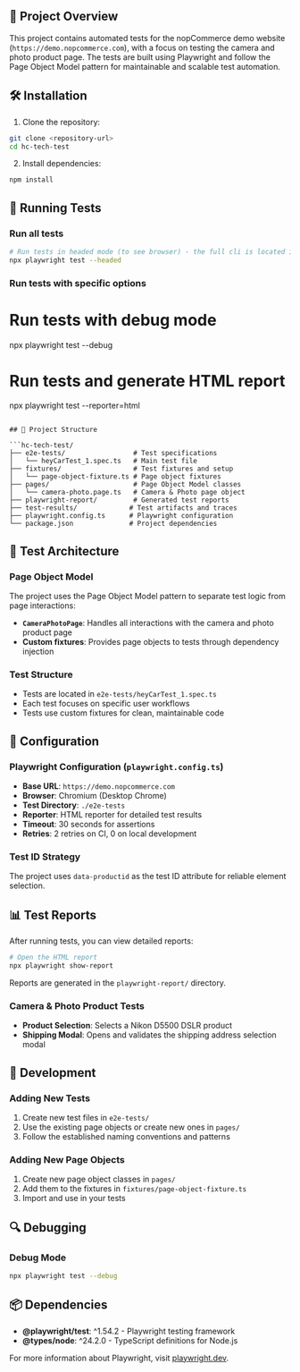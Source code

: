 ## 🚀 Project Overview

This project contains automated tests for the nopCommerce demo website (`https://demo.nopcommerce.com`), with a focus on testing the camera and photo product page. The tests are built using Playwright and follow the Page Object Model pattern for maintainable and scalable test automation.

## 🛠️ Installation

1. Clone the repository:
```bash
git clone <repository-url>
cd hc-tech-test
```

2. Install dependencies:
```bash
npm install
```

## 🧪 Running Tests

### Run all tests
```bash
# Run tests in headed mode (to see browser) - the full cli is located in package.json
npx playwright test --headed 
```

### Run tests with specific options


# Run tests with debug mode
npx playwright test --debug

# Run tests and generate HTML report
npx playwright test --reporter=html
```

## 📁 Project Structure

```hc-tech-test/
├── e2e-tests/                 # Test specifications
│   └── heyCarTest_1.spec.ts   # Main test file
├── fixtures/                  # Test fixtures and setup
│   └── page-object-fixture.ts # Page object fixtures
├── pages/                     # Page Object Model classes
│   └── camera-photo.page.ts   # Camera & Photo page object
├── playwright-report/         # Generated test reports
├── test-results/             # Test artifacts and traces
├── playwright.config.ts      # Playwright configuration
└── package.json              # Project dependencies
```


## 🧩 Test Architecture

### Page Object Model
The project uses the Page Object Model pattern to separate test logic from page interactions:

- **`CameraPhotoPage`**: Handles all interactions with the camera and photo product page
- **Custom fixtures**: Provides page objects to tests through dependency injection

### Test Structure
- Tests are located in `e2e-tests/heyCarTest_1.spec.ts`
- Each test focuses on specific user workflows
- Tests use custom fixtures for clean, maintainable code

## 🔧 Configuration

### Playwright Configuration (`playwright.config.ts`)
- **Base URL**: `https://demo.nopcommerce.com`
- **Browser**: Chromium (Desktop Chrome)
- **Test Directory**: `./e2e-tests`
- **Reporter**: HTML reporter for detailed test results
- **Timeout**: 30 seconds for assertions
- **Retries**: 2 retries on CI, 0 on local development

### Test ID Strategy
The project uses `data-productid` as the test ID attribute for reliable element selection.

## 📊 Test Reports

After running tests, you can view detailed reports:

```bash
# Open the HTML report
npx playwright show-report
```

Reports are generated in the `playwright-report/` directory.

### Camera & Photo Product Tests
- **Product Selection**: Selects a Nikon D5500 DSLR product
- **Shipping Modal**: Opens and validates the shipping address selection modal

## 📝 Development

### Adding New Tests
1. Create new test files in `e2e-tests/`
2. Use the existing page objects or create new ones in `pages/`
3. Follow the established naming conventions and patterns

### Adding New Page Objects
1. Create new page object classes in `pages/`
2. Add them to the fixtures in `fixtures/page-object-fixture.ts`
3. Import and use in your tests

## 🔍 Debugging

### Debug Mode
```bash
npx playwright test --debug
```

## 📦 Dependencies

- **@playwright/test**: ^1.54.2 - Playwright testing framework
- **@types/node**: ^24.2.0 - TypeScript definitions for Node.js


For more information about Playwright, visit [playwright.dev](https://playwright.dev).
